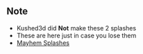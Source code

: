 ## Note ##
- Kushed3d did **Not** make these 2 splashes
- These are here just in case you lose them
- [Mayhem Splashes](https://github.com/portapack-mayhem/mayhem-firmware/tree/next/sdcard/SPLASH)
